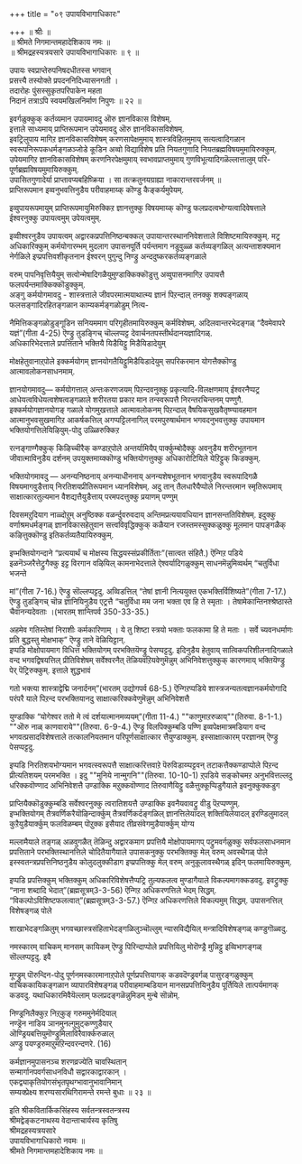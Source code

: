 +++
title = "०९ उपायविभागाधिकारः"

+++
॥ श्रीः ॥  
॥ श्रीमते निगमान्तमहादेशिकाय नमः ॥  
॥ श्रीमद्रहस्यत्रयसारे उपायविभागाधिकारः ॥ ९ ॥  

उपायः स्वप्राप्तेरुपनिषदधीतस्स भगवान्  
प्रसत्त्यै तस्योक्ते प्रपदननिदिध्यासनगती ।  
तदारोहः पुंसस्सुकृतपरिपाकेन महता   
निदानं तत्राऽपि स्वयमखिलनिर्माण निपुणः ॥ २२ ॥

इवर्गळुक्कुक् कर्तव्यमान उपायमावदु ऒरु ज्ञानविकास विशेषम्.  
इत्ताले साध्यमाय् प्राप्तिरूपमान उपेयमावदु ऒरु ज्ञानविकासविशेषम्.  
इवट्रिलुपाय मागिऱ ज्ञानविकासविशेषम् करणसापेक्षमुमाय् शास्त्रविहितमुमाय् सत्यत्वादिगळान स्वरूपनिरूपकधर्मङ्गळञ्जोडे कूडिन अव्वो विद्याविशेष प्रति नियतगुणादि नियतब्रह्मविषयमुमायिरुक्कुम्.  
उपेयमागिऱ ज्ञानविकासविशेषम् करणनिरपेक्षमुमाय् स्वभावप्राप्तमुमाय् गुणविभूत्यादिगळॆल्लात्तालुम् परि-पूर्णब्रह्मविषयमुमायिरुक्कुम्.  
उपासितगुणादेर्या प्राप्तावप्यबहिष्क्रिया । सा तत्क्रतुनयग्राह्या नाकारान्तरवर्जनम् ॥  
प्राप्तिरूपमान इव्वनुभवत्तिनुडैय परीवाहमाय्क् कॊण्डु कैङ्कर्यमुपेयम्.

इव्वुपायरूपमायुम् प्राप्तिरूपमायुमिरुक्किऱ ज्ञानत्तुक्कु विषयमाय्क् कॊण्डु फलप्रदत्वभोग्यत्वादिवेषत्ताले ईश्वरनुक्कु उपायत्वमुम् उपेयत्वमुम्.

इव्वीश्वरनुडैय उपायत्वम् अद्वारकप्रपत्तिनिष्ठन्बक्कल् उपायान्तरस्थाननिवेशत्ताले विशिष्टमायिरुक्कुम्. मट्र अधिकारिक्कुम् कर्मयोगारम्भम् मुदलाग उपासनपूर्ति पर्यन्तमाग नडुवुळ्ळ कर्तव्यङ्गळिल् अत्यन्ताशक्यमान नेर्गळिले इप्प्रपत्तिवशीकृतनान ईश्वरन् पुगुन्दु निण्ड्रु अन्ददुष्करकर्तव्यङ्गळाले

वरुम् पापनिवृत्तियैयुम् सत्वोन्मेषादिगळैयुमुण्डाक्किक्कॊडुत्तु अव्वुपासनमागिऱ उपायत्तै फलपर्यन्तमाक्किक्कॊडुक्कुम्.   
अङ्गु कर्मयोगमावदु - शास्त्रत्ताले जीवपरमात्मयाथात्म्य ज्ञानं पिऱन्दाल् तनक्कु शक्यङ्गळाय् फलसङ्गादिरहितङ्गळान काम्यकर्मङ्गळोडुम् नित्य-

नैमित्तिकङ्गळोडुङ्गूडिन सनियममाग परिगृहीतमायिरुक्कुम् कर्मविशेषम्. अदिलवान्तरभेदङ्गळ् “दैवमेवापरे यज्ञं”(गीता 4-25) ऎण्ड्रु तुडङ्गिच् चॊल्लप्पट्ट देवार्चनतपस्तीर्थदानयज्ञादिगळ्.  
अधिकारिभेदत्ताले प्रपत्तिताने भक्तियै यिडैयिट्टु मिडैयिडादेयुम्

मोक्षहेतुवानाऱ्‌पोले इक्कर्मयोगम् ज्ञानयोगतैयिट्टुमिडैयिडादेयुम् सपरिकरमान योगत्तैक्कॊण्डु आत्मावलोकनसाधनमाम्.

ज्ञानयोगमावदु— कर्मयोगत्ताल् अन्तःकरणजयम् पिऱन्दवनुक्कु प्रकृत्यादि-विलक्षणमाय् ईश्वरनैप्पट्र आधेयत्वविधेयत्वशेषत्वङ्गळाले शरीरतया प्रकार मान तन्स्वरूपत्तै निरन्तरचिन्तनम् पण्णुगै. इक्कर्मयोगज्ञानयोगङ् गळाले योगमुखत्ताले आत्मावलोकनम् पिऱन्दाल् वैषयिकसुखवैतृष्ण्यावहमान आत्मानुभवसुखमागिऱ आकर्षकत्तिल् अगप्पट्टिलनागिल् परमपुरुषार्थमान भगवदनुभवत्तुक्कु उपायमान भक्तियोगत्तिलेयिऴियुम्-पोदु उळ्ळिरुक्किऱ

रत्नङ्गाण्गैक्कुक् किऴिच्चीरैक् कण्डाऱ्‌पोले अन्तर्यामियैप् पार्क्कुम्बोदैक्कु अवनुडैय शरीरभूतनान जीवात्माविनुडैय दर्शनम् उपयुक्तमाय्क्कॊण्डु भक्तियोगत्तुक्कु अधिकारोटियिले येऱिट्टुक् किडक्कुम्.

भक्तियोगमावदु — अनन्यनिष्ठनाय् अनन्याधीननाय् अनन्यशेषभूतनान भगवानुडैय स्वरूपादिगळै विषयमागवुडैत्ताय् निरतिशयप्रीतिरूपमान ध्यानविशेषम्. अदु तान् तैलधारैयैप्पोले निरन्तरमान स्मृतिरूपमाय् साक्षात्कारतुल्यमान वैशद्यत्तैयुडैत्ताय् परमपदत्तुक्कु प्रयाणम् पण्णुम्

दिवसमऱुदियाग नाळ्दोऱुम् अनुष्ठिक्क वळर्न्दुवरुवदाय् अन्तिमप्रत्ययावधियान ज्ञानसन्ततिविशेषम्. इदुक्कु वर्णाश्रमधर्मङ्गळ् ज्ञानविकासहेतुवान सत्त्वविवृद्धिक्कुक् कळैयान रजस्तमस्सुक्कळुक्कु मूलमान पापङ्गळैक् कऴित्तुक्कॊण्डु इतिकर्तव्यतैयायिरुक्कुम्.

इप्भक्तियोगन्दाने “प्रत्ययार्थं च मोक्षस्य सिद्धयस्संप्रकीर्तिताः”(सात्वत संहितै.) ऎन्गिऱ पडिये इळनॆञ्जरैत्तेट्रुगैक्कु इट्ट विरगान वऴियिल् कामनाभेदत्ताले ऐश्वर्यादिगळुक्कुम् साधनमॆन्नुमिव्वर्थम् “चतुर्विधा भजन्ते

मां”(गीता 7-16.) ऎण्ड्रु सॊल्लप्पट्टदु. अव्विडत्तिल् “तेषां ज्ञानी नित्ययुक्त एकभक्तिर्विशिष्यते”(गीता 7-17.) ऎण्ड्रु तुडङ्गिच् चॊन्न ज्ञानियिनुडैय एट्रत्तै “चतुर्विधा मम जना भक्ता एव हि ते स्मृताः । तेषामेकान्तिनश्श्रेष्ठास्ते चैवानन्यदेवताः ।(भारतम् शान्तिपर्व 350-33-35.)

अहमेव गतिस्तेषां निराशीः कर्मकारिणाम् । ये तु शिष्टा स्त्रयो भक्ताः फलकामा हि ते मताः । सर्वे च्यवनधर्माणः प्रति बुद्धस्तु मोक्षभाक्” ऎण्ड्रु ताने वॆळियिट्टान्.  
इप्पडि मोक्षोपायमाग विधित्त भक्तियोगम् परभक्तियॆण्ड्रु पेसप्पट्टदु. इदिनुडैय हेतुवाय् सात्विकपरिशीलनादिगळाले वन्द भगवद्विषयत्तिल् प्रीतिविशेषम् सर्वेश्वरनैत् तॆळियवऱियवेणुमॆन्नुम् अभिनिवेशत्तुक्कुक् कारणमाय् भक्तियॆण्ड्रु पेर् पॆट्रिरुक्कुम्. इत्ताले शुद्धभावं

गतो भक्त्या शास्त्राद्वेद्मि जनार्दनम्”(भारतम् उद्योगपर्व 68-5.) ऎन्गिऱप्पडिये शास्त्रजन्यतत्वज्ञानकर्मयोगादि परंपरै याले पिऱन्द परभक्तियानदु साक्षात्करिक्कवेणुमॆन्नुम् अभिनिवेशत्तै

युण्डाक्कि “योगेश्वर ततो मे त्वं दर्शयात्मानमव्ययम्”(गीता 11-4.) ""काणुमाऱरुळाय्""(तिरुवा. 8-1-1.) ""ऒरु नाळ् काणवाराये""(तिरुवा. 6-9-4.) ऎण्ड्रु विलपिक्कुम्बडि पण्णि इव्वपेक्षमात्रमडियाग वन्द भगवत्प्रसादविशेषत्ताले तत्कालनियतमान परिपूर्णसाक्षात्कार त्तैयुण्डाक्कुम्. इस्साक्षात्कारम् परज्ञानम् ऎण्ड्रु पेसप्पट्टदु.

इप्पडि निरतिशयभोग्यमान भगवत्स्वरूपत्तै साक्षात्करित्तवाऱे पॆरुविडाय्प्पट्टवन् तटाकत्तैक्कण्डाप्पोले पिऱन्द प्रीत्यतिशयम् परमभक्ति । इदु ""मुनिये नान्मुगनि""(तिरुवा. 10-10-1) ऱ्‌पडिये सङ्कोचमऱ अनुभवित्तल्लदु धरिक्कवॊण्णाद अभिनिवेशत्तै उण्डाक्कि मऱुक्कवॊण्णाद तिरुवाणैयिट्टु वळैत्तुक्कूप्पिडुगैयाले इवनुक्कुक्कडुग

प्राप्तियैक्कॊडुक्कुम्बडि सर्वेश्वरनुक्कु त्वरातिशयत्तै उण्डाक्कि इवनैयवावट्रु वीडु पॆऱप्पण्णुम्.  
इप्भक्तियोगम् तैत्रवर्णिकरैयॊऴिन्दार्क्कुम् तैत्रवर्णिकर्दङ्गळिल् ज्ञानत्तिलेयादल् शक्तियिलेयादल् इरण्डिलुमादल् कुऱैयुडैयार्क्कुम् फलविळम्बम् पॊऱुक्क इसैयाद तीव्रसंवेगमुडैयार्क्कुम् योग्य

मल्लामैयाले तङ्गळ् अळवुगळैत् तॆळिन्दु अद्वारकमाग प्रपत्तियै मोक्षोपायमागप् पट्रुमवर्गळुक्कु सर्वफलसाधनमान प्रपत्तिताने परभक्तिस्थानत्तिले चोदितैयागैयाले उपासकनुक्कु परभक्तिक्कु मेल् वरुम् अवस्थैगळ् पोले इस्स्वतन्त्रप्रपत्तिनिष्ठनुडैय कोलुदलुक्कीडाग इप्प्रपत्तिक्कु मेल् वरुम् अनुकूलावस्थैगळ् इदिन् फलमायिरुक्कुम्.

इप्पडि प्रपत्तिक्कुम् भक्तिक्कुम् अधिकारिविशेषत्तैप्पट्रि तुल्यफलत्व मुण्डागैयाले विकल्पमागक्कडवदु. इवट्रुक्कु “नाना शब्दादि भेदात्”(ब्रह्मसूत्रम्3-3-56) ऎन्गिऱ अधिकरणत्तिले भेदम् सिद्धम्. “विकल्पोऽविशिष्टफलत्वात्”(ब्रह्मसूत्रम्3-3-57.) ऎन्गिऱ अधिकरणत्तिले विकल्पमुम् सिद्धम्. उपासनत्तिल् विशेषङ्गळ् पोले

शाखाभेदङ्गळिलुम् भगवच्छास्त्रसंहिताभेदङ्गळिलुञ्चॊल्लुम् न्यासविद्यैयिल् मन्त्रादिविशेषङ्गळ् कण्डुगॊळ्वदु.

नमस्कारम् वाचिकम् मानसम् कायिकम् ऎण्ड्रु पिरिन्दाप्पोले प्रपत्तियिलु मोरॊण्ड्रै मुन्निट्टु इव्विभागङ्गळ् सॊल्लप्पट्टदु. इवै

मूण्ड्रुम् पॊरुन्दिन-पोदु पूर्णनमस्कारमानाऱ्‌पोले पूर्णप्रपत्तियागक् कडवदॆण्ड्रवर्गळ् पासुरङ्गळुक्कुम् वाचिककायिकङ्गळान व्यापारविशेषङ्गळ् परीवाहमाम्बडियान मानसप्रपत्तियिनुडैय पूर्तियिले तात्पर्यमागक् कडवदु. यथाधिकारमिवैयॆल्लाम् फलप्रदङ्गळॆन्नुमिडम् मुन्बे सॊन्नोम्.

निण्ड्रनिलैक्कुऱ निऱ्‌कुङ् गरुममुनेर्मदियाल्  
नण्ड्रॆन नाडिय ञानमुनल्गुमुट्कण्णुडैयार्  
ऒण्ड्रियबत्तियुमॊण्ड्रुमिलाविरैवार्क्करुळाल्  
अण्ड्रु पयण्ड्ररुमाऱुमऱिन्दवरन्दणरे. (16)

कर्मज्ञानमुपासनञ्च शरणव्रज्येति चावस्थितान्  
सन्मार्गानपवर्गसाधनविधौ सद्वारकाद्वारकान् ।  
एकद्व्याकृतियोगसंभृतपृथग्भावानुभावानिमान्  
सम्यक्प्रेक्ष्य शरण्यसारथिगिरामन्ते रमन्ते बुधाः ॥ २३ ॥  

इति श्रीकवितार्किकसिंहस्य सर्वतन्त्रस्वतन्त्रस्य  
श्रीमद्वेङ्कटनाथस्य वेदान्ताचार्यस्य कृतिषु  
श्रीमद्रहस्यत्रयसारे  
उपायविभागाधिकारो नवमः ॥  
श्रीमते निगमान्तमहादेशिकाय नमः ॥
